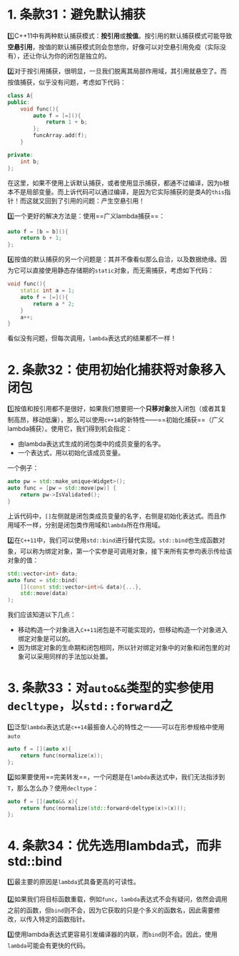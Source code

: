 # 1. 条款31：避免默认捕获

:one:C++11中有两种默认捕获模式：**按引用**或**按值**。按引用的默认捕获模式可能导致**空悬引用**，按值的默认捕获模式则会忽悠你，好像可以对空悬引用免疫（实际没有），还让你认为你的闭包是独立的。​

:two:对于按引用捕获，很明显，一旦我们脱离其局部作用域，其引用就悬空了。而按值捕获，似乎没有问题，考虑如下代码：

```c++
class A{
public:
	void func(){
		auto f = [=](){
			return 1 + b;
		};
		funcArray.add(f);
	}

private:
	int b;
};
```

在这里，如果不使用上诉默认捕获，或者使用显示捕获，都通不过编译，因为`b`根本不是局部变量。而上诉代码可以通过编译，是因为它实际捕获的是类A的`this`指针！而这就又回到了引用的问题：产生空悬引用！

:three:一个更好的解决方法是：使用==广义lambda捕获==：

```c++
auto f = [b = b](){
	return b + 1;
};
```

:four:按值的默认捕获的另一个问题是：其并不像看似那么自洽，以及数据绝缘。因为它可以直接使用静态存储期的`static`对象，而无需捕获，考虑如下代码：

```c++
void func(){
	static int a = 1;
	auto f = [=](){
		return a * 2;
	}
	a++;
}
```

看似没有问题，但每次调用，`lambda`表达式的结果都不一样！



# 2. 条款32：使用初始化捕获将对象移入闭包

:one:按值和按引用都不是很好，如果我们想要把一个**只移对象**放入闭包（或者其复制高昂，移动低廉），那么可以使用`c++14`的新特性——==初始化捕获==（广义lambda捕获）。使用它，我们得到机会指定：

- 由lambda表达式生成的闭包类中的成员变量的名字。
- 一个表达式，用以初始化该成员变量。

一个例子：

```c++
auto pw = std::make_unique<Widget>();
auto func = [pw = std::move(pw)] {
	return pw->IsValidated();
}
```

上诉代码中，`[]`左侧就是闭包类成员变量的名字，右侧是初始化表达式。而且作用域不一样，分别是闭包类作用域和`lambda`所在作用域。

:two:在`C++11`中，我们可以使用`std::bind`进行替代实现。`std::bind`也生成函数对象，可以称为绑定对象，第一个实参是可调用对象，接下来所有实参均表示传给该对象的值：

```c++
std::vector<int> data;
auto func = std::bind(
    [](const std::vector<int>& data){...},
    std::move(data)
);
```

我们应该知道以下几点：

- 移动构造一个对象进入`C++11`闭包是不可能实现的，但移动构造一个对象进入绑定对象是可以的。
- 因为绑定对象的生命期和闭包相同，所以针对绑定对象中的对象和闭包里的对象可以采用同样的手法加以处置。



# 3. 条款33：对`auto&&`类型的实参使用`decltype`，以`std::forward`之

:one:泛型`lambda`表达式是`c++14`最振奋人心的特性之一——可以在形参规格中使用`auto`

```c++
auto f = [](auto x){
	return func(normalize(x));
};
```

:two:如果要使用==完美转发==，一个问题是在`lambda`表达式中，我们无法指涉到`T`，那么怎么办？使用`decltype`：

```c++
auto f = [](auto&& x){
	return func(normalize(std::forward<deltype(x)>(x)));
};
```



# 4. 条款34：优先选用lambda式，而非std::bind

:one:最主要的原因是`lambda`式具备更高的可读性。

:two:如果我们将目标函数重载，例如`func`​，`lambda`表达式不会有疑问，依然会调用之前的函数，但`bind`则不会，因为它获取的只是个多义的函数名，因此需要修改，以传入特定的函数指针。

:three:使用lambda表达式更容易引发编译器的内联，而`bind`则不会。因此，使用`lambda`可能会有更快的代码。

